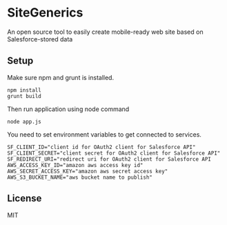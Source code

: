 # SiteGenerics

An open source tool to easily create mobile-ready web site based on Salesforce-stored data

## Setup

Make sure npm and grunt is installed.

```
npm install
grunt build
```

Then run application using node command
```
node app.js
```

You need to set environment variables to get connected to services.
```
SF_CLIENT_ID="client id for OAuth2 client for Salesforce API"
SF_CLIENT_SECRET="client secret for OAuth2 client for Salesforce API"
SF_REDIRECT_URI="redirect uri for OAuth2 client for Salesforce API
AWS_ACCESS_KEY_ID="amazon aws access key id"
AWS_SECRET_ACCESS_KEY="amazon aws secret access key"
AWS_S3_BUCKET_NAME="aws bucket name to publish"
```

## License

MIT

